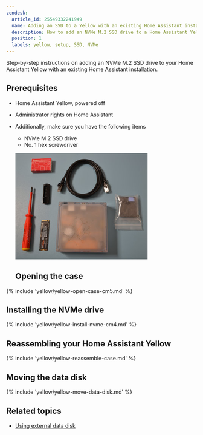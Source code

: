 ```yaml
---
zendesk:
  article_id: 25549332241949
  name: Adding an SSD to a Yellow with an existing Home Assistant installation
  description: How to add an NVMe M.2 SSD drive to a Home Assistant Yellow with an already existing Home Assistant installation
  position: 1
  labels: yellow, setup, SSD, NVMe
---
```


Step-by-step instructions on adding an NVMe M.2 SSD drive to your Home Assistant Yellow with an existing Home Assistant installation.

## Prerequisites

- Home Assistant Yellow, powered off
- Administrator rights on Home Assistant
- Additionally, make sure you have the following items

  - NVMe M.2 SSD drive
  - No. 1 hex screwdriver

  ![Home Assistant Yellow with Ethernet cable, NVMe M.2 SSD drive, and No. 1 hex screwdriver](/static/img/yellow/kit-poe-with-nvme.jpeg)

  ## Opening the case

{% include 'yellow/yellow-open-case-cm5.md' %}

## Installing the NVMe drive

{% include 'yellow/yellow-install-nvme-cm4.md' %}

## Reassembling your Home Assistant Yellow

{% include 'yellow/yellow-reassemble-case.md' %}

## Moving the data disk

{% include 'yellow/yellow-move-data-disk.md' %}

## Related topics

- [Using external data disk](https://www.home-assistant.io/common-tasks/os/#using-external-data-disk)